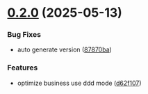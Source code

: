 # [0.2.0](https://github.com/yugasun/hubsync/compare/v0.1.0...v0.2.0) (2025-05-13)


### Bug Fixes

* auto generate version ([87870ba](https://github.com/yugasun/hubsync/commit/87870baf34c9242bfaaf71463736a42ce8842213))


### Features

* optimize business use ddd mode ([d62f107](https://github.com/yugasun/hubsync/commit/d62f107923576f73b072296f86cdc552f433a1b5))
